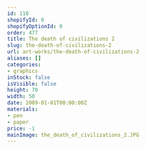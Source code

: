 ```yaml
---
id: 110
shopifyId: 0
shopifyOptionId: 0
order: 477
title: The death of civilizations 2
slug: the-death-of-civilizations-2
url: art-works/the-death-of-civilizations-2
aliases: []
categories:
- graphics
inStock: false
isVisible: false
height: 70
width: 50
date: 2009-01-01T00:00:00Z
materials:
- pen
- paper
price: -1
mainImage: the_death_of_civilizations_2.JPG
---
```

